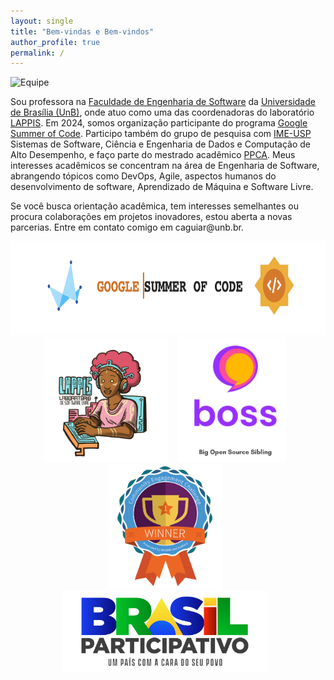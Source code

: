 ```yaml
---
layout: single
title: "Bem-vindas e Bem-vindos"
author_profile: true
permalink: /
---
```


![Equipe](/images/lab.png)

Sou professora na [Faculdade de Engenharia de Software](http://fga.unb.br) da [Universidade de Brasília (UnB)](http://www.unb.br/), onde atuo como uma das coordenadoras do laboratório [LAPPIS](https://www.lappis.rocks). Em 2024, somos organização participante do programa [Google Summer of Code](https://summerofcode.withgoogle.com/programs/2024/organizations/lappis). Participo também do grupo de pesquisa com [IME-USP](https://dgp.cnpq.br/dgp/espelhogrupo/633486) Sistemas de Software, Ciência e Engenharia de Dados e Computação de Alto Desempenho, e faço parte do mestrado acadêmico [PPCA](http://PPCA.unb.br). Meus interesses acadêmicos se concentram na área de Engenharia de Software, abrangendo tópicos como DevOps, Agile, aspectos humanos do desenvolvimento de software, Aprendizado de Máquina e Software Livre.

Se você busca orientação acadêmica, tem interesses semelhantes ou procura colaborações em projetos inovadores, estou aberta a novas parcerias. Entre em contato comigo em caguiar<span style="display:none">ignorethis</span>@unb.br.

<div style="text-align: center;">
    <img src="/images/gsoc.png" alt="GSOC" style="height: 150px; margin-right: 10px;" />
    <img src="/images/logo-lappis.png" alt="LAPPIS" style="height: 200px; margin-right: 10px;" />
    <img src="/images/boss.png" alt="LAPPIS" style="height: 200px; margin-right: 10px;" />
    <img src="/images/BadgesPhaseThreeWinner.png" alt="gnome" style="height: 200px; margin-right: 10px;" />
    <img src="/images/BrasilParticipativo.png" alt="BrasilParticipativo" style="height: 130px; margin-right: 10px;" />
</div>
